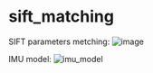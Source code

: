 # sift_matching
SIFT parameters metching:
![image](https://github.com/user-attachments/assets/15c8bdd3-f3d8-4df1-b847-b06abafba490)

IMU model:
![imu_model](https://github.com/user-attachments/assets/3f0e2c3e-448d-45eb-9be2-e10081832995)


